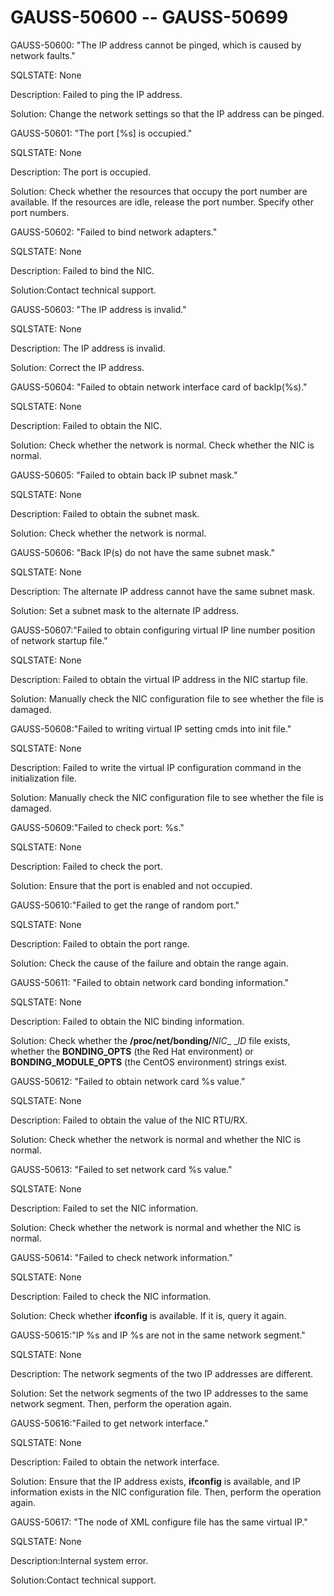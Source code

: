 # GAUSS-50600 -- GAUSS-50699<a name="EN-US_TOPIC_0302073513"></a>

GAUSS-50600: "The IP address cannot be pinged, which is caused by network faults."

SQLSTATE: None

Description: Failed to ping the IP address.

Solution: Change the network settings so that the IP address can be pinged.

GAUSS-50601: "The port \[%s\] is occupied."

SQLSTATE: None

Description: The port is occupied.

Solution: Check whether the resources that occupy the port number are available. If the resources are idle, release the port number. Specify other port numbers.

GAUSS-50602: "Failed to bind network adapters."

SQLSTATE: None

Description: Failed to bind the NIC.

Solution:Contact technical support.

GAUSS-50603: "The IP address is invalid."

SQLSTATE: None

Description: The IP address is invalid.

Solution: Correct the IP address.

GAUSS-50604: "Failed to obtain network interface card of backIp\(%s\)."

SQLSTATE: None

Description: Failed to obtain the NIC.

Solution: Check whether the network is normal. Check whether the NIC is normal.

GAUSS-50605: "Failed to obtain back IP subnet mask."

SQLSTATE: None

Description: Failed to obtain the subnet mask.

Solution: Check whether the network is normal.

GAUSS-50606: "Back IP\(s\) do not have the same subnet mask."

SQLSTATE: None

Description: The alternate IP address cannot have the same subnet mask.

Solution: Set a subnet mask to the alternate IP address.

GAUSS-50607:"Failed to obtain configuring virtual IP line number position of network startup file."

SQLSTATE: None

Description: Failed to obtain the virtual IP address in the NIC startup file.

Solution: Manually check the NIC configuration file to see whether the file is damaged.

GAUSS-50608:"Failed to writing virtual IP setting cmds into init file."

SQLSTATE: None

Description: Failed to write the virtual IP configuration command in the initialization file.

Solution: Manually check the NIC configuration file to see whether the file is damaged.

GAUSS-50609:"Failed to check port: %s."

SQLSTATE: None

Description: Failed to check the port.

Solution: Ensure that the port is enabled and not occupied.

GAUSS-50610:"Failed to get the range of random port."

SQLSTATE: None

Description: Failed to obtain the port range.

Solution: Check the cause of the failure and obtain the range again.

GAUSS-50611: "Failed to obtain network card bonding information."

SQLSTATE: None

Description: Failed to obtain the NIC binding information.

Solution: Check whether the  **/proc/net/bonding/**_NIC__ __ID_  file exists, whether the  **BONDING\_OPTS**  \(the Red Hat environment\) or  **BONDING\_MODULE\_OPTS**  \(the CentOS environment\) strings exist. 

GAUSS-50612: "Failed to obtain network card %s value."

SQLSTATE: None

Description: Failed to obtain the value of the NIC RTU/RX.

Solution: Check whether the network is normal and whether the NIC is normal.

GAUSS-50613: "Failed to set network card %s value."

SQLSTATE: None

Description: Failed to set the NIC information.

Solution: Check whether the network is normal and whether the NIC is normal.

GAUSS-50614: "Failed to check network information."

SQLSTATE: None

Description: Failed to check the NIC information.

Solution: Check whether  **ifconfig**  is available. If it is, query it again.

GAUSS-50615:"IP %s and IP %s are not in the same network segment."

SQLSTATE: None

Description: The network segments of the two IP addresses are different.

Solution: Set the network segments of the two IP addresses to the same network segment. Then, perform the operation again.

GAUSS-50616:"Failed to get network interface."

SQLSTATE: None

Description: Failed to obtain the network interface.

Solution: Ensure that the IP address exists,  **ifconfig**  is available, and IP information exists in the NIC configuration file. Then, perform the operation again.

GAUSS-50617: "The node of XML configure file has the same virtual IP."

SQLSTATE: None

Description:Internal system error.

Solution:Contact technical support.

